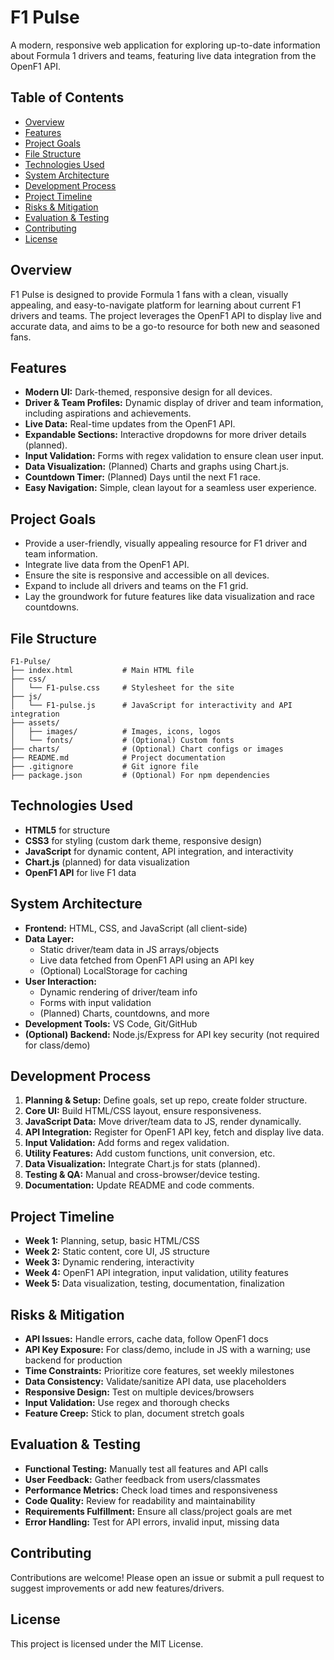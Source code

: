 # F1 Pulse

A modern, responsive web application for exploring up-to-date information about Formula 1 drivers and teams, featuring live data integration from the OpenF1 API.

## Table of Contents
- [Overview](#overview)
- [Features](#features)
- [Project Goals](#project-goals)
- [File Structure](#file-structure)
- [Technologies Used](#technologies-used)
- [System Architecture](#system-architecture)
- [Development Process](#development-process)
- [Project Timeline](#project-timeline)
- [Risks & Mitigation](#risks--mitigation)
- [Evaluation & Testing](#evaluation--testing)
- [Contributing](#contributing)
- [License](#license)

## Overview
F1 Pulse is designed to provide Formula 1 fans with a clean, visually appealing, and easy-to-navigate platform for learning about current F1 drivers and teams. The project leverages the OpenF1 API to display live and accurate data, and aims to be a go-to resource for both new and seasoned fans.

## Features
- **Modern UI:** Dark-themed, responsive design for all devices.
- **Driver & Team Profiles:** Dynamic display of driver and team information, including aspirations and achievements.
- **Live Data:** Real-time updates from the OpenF1 API.
- **Expandable Sections:** Interactive dropdowns for more driver details (planned).
- **Input Validation:** Forms with regex validation to ensure clean user input.
- **Data Visualization:** (Planned) Charts and graphs using Chart.js.
- **Countdown Timer:** (Planned) Days until the next F1 race.
- **Easy Navigation:** Simple, clean layout for a seamless user experience.

## Project Goals
- Provide a user-friendly, visually appealing resource for F1 driver and team information.
- Integrate live data from the OpenF1 API.
- Ensure the site is responsive and accessible on all devices.
- Expand to include all drivers and teams on the F1 grid.
- Lay the groundwork for future features like data visualization and race countdowns.

## File Structure
```
F1-Pulse/
├── index.html           # Main HTML file
├── css/
│   └── F1-pulse.css     # Stylesheet for the site
├── js/
│   └── F1-pulse.js      # JavaScript for interactivity and API integration
├── assets/
│   ├── images/          # Images, icons, logos
│   └── fonts/           # (Optional) Custom fonts
├── charts/              # (Optional) Chart configs or images
├── README.md            # Project documentation
├── .gitignore           # Git ignore file
├── package.json         # (Optional) For npm dependencies
```

## Technologies Used
- **HTML5** for structure
- **CSS3** for styling (custom dark theme, responsive design)
- **JavaScript** for dynamic content, API integration, and interactivity
- **Chart.js** (planned) for data visualization
- **OpenF1 API** for live F1 data

## System Architecture
- **Frontend:** HTML, CSS, and JavaScript (all client-side)
- **Data Layer:**
  - Static driver/team data in JS arrays/objects
  - Live data fetched from OpenF1 API using an API key
  - (Optional) LocalStorage for caching
- **User Interaction:**
  - Dynamic rendering of driver/team info
  - Forms with input validation
  - (Planned) Charts, countdowns, and more
- **Development Tools:** VS Code, Git/GitHub
- **(Optional) Backend:** Node.js/Express for API key security (not required for class/demo)

## Development Process
1. **Planning & Setup:** Define goals, set up repo, create folder structure.
2. **Core UI:** Build HTML/CSS layout, ensure responsiveness.
3. **JavaScript Data:** Move driver/team data to JS, render dynamically.
4. **API Integration:** Register for OpenF1 API key, fetch and display live data.
5. **Input Validation:** Add forms and regex validation.
6. **Utility Features:** Add custom functions, unit conversion, etc.
7. **Data Visualization:** Integrate Chart.js for stats (planned).
8. **Testing & QA:** Manual and cross-browser/device testing.
9. **Documentation:** Update README and code comments.

## Project Timeline
- **Week 1:** Planning, setup, basic HTML/CSS
- **Week 2:** Static content, core UI, JS structure
- **Week 3:** Dynamic rendering, interactivity
- **Week 4:** OpenF1 API integration, input validation, utility features
- **Week 5:** Data visualization, testing, documentation, finalization

## Risks & Mitigation
- **API Issues:** Handle errors, cache data, follow OpenF1 docs
- **API Key Exposure:** For class/demo, include in JS with a warning; use backend for production
- **Time Constraints:** Prioritize core features, set weekly milestones
- **Data Consistency:** Validate/sanitize API data, use placeholders
- **Responsive Design:** Test on multiple devices/browsers
- **Input Validation:** Use regex and thorough checks
- **Feature Creep:** Stick to plan, document stretch goals

## Evaluation & Testing
- **Functional Testing:** Manually test all features and API calls
- **User Feedback:** Gather feedback from users/classmates
- **Performance Metrics:** Check load times and responsiveness
- **Code Quality:** Review for readability and maintainability
- **Requirements Fulfillment:** Ensure all class/project goals are met
- **Error Handling:** Test for API errors, invalid input, missing data

## Contributing
Contributions are welcome! Please open an issue or submit a pull request to suggest improvements or add new features/drivers.

## License
This project is licensed under the MIT License.
